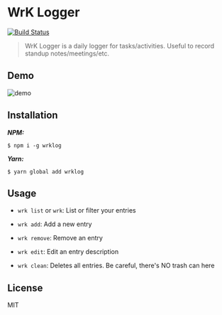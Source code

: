 # WrK Logger

[![Build Status](https://travis-ci.org/djalmaaraujo/wrk.svg?branch=master)](https://travis-ci.org/djalmaaraujo/wrk)

> WrK Logger is a daily logger for tasks/activities. Useful to record standup notes/meetings/etc.

## Demo
![demo](http://g.recordit.co/fKeR1uxZMX.gif)

## Installation

***NPM:***

```
$ npm i -g wrklog
```

***Yarn:***

```
$ yarn global add wrklog
```

## Usage
 - `wrk list` or `wrk`: List or filter your entries

 - `wrk add`: Add a new entry

 - `wrk remove`: Remove an entry

 - `wrk edit`: Edit an entry description

 - `wrk clean`: Deletes all entries. Be careful, there's NO trash can here

## License

MIT
